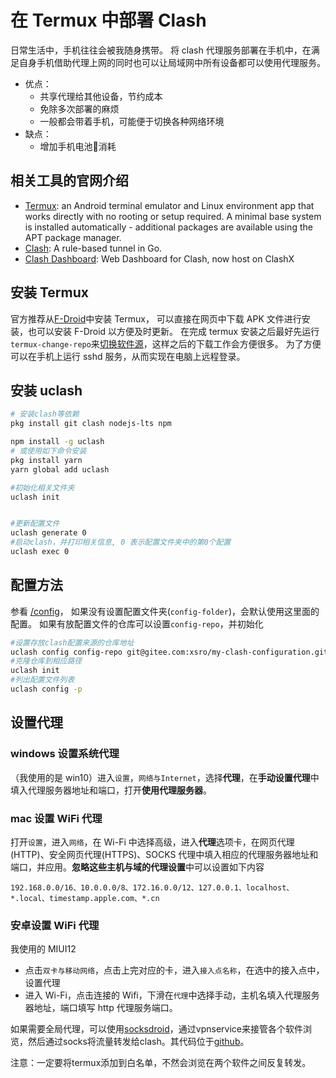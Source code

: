 # 在 Termux 中部署 Clash

日常生活中，手机往往会被我随身携带。
将 clash 代理服务部署在手机中，在满足自身手机借助代理上网的同时也可以让局域网中所有设备都可以使用代理服务。

- 优点：
  - 共享代理给其他设备，节约成本
  - 免除多次部署的麻烦
  - 一般都会带着手机，可能便于切换各种网络环境
- 缺点：
  - 增加手机电池🔋消耗

## 相关工具的官网介绍

- [Termux][termux]: an Android terminal emulator and Linux environment app that works directly with no rooting or setup required. A minimal base system is installed automatically - additional packages are available using the APT package manager.
- [Clash][clash]: A rule-based tunnel in Go.
- [Clash Dashboard][clash-dashboard]: Web Dashboard for Clash, now host on ClashX

[termux]: https://termux.com
[clash]: https://github.com/Dreamacro/clash
[clash-dashboard]: https://github.com/Dreamacro/clash-dashboard

## 安装 Termux

官方推荐从[F-Droid](https://f-droid.org/packages/com.termux/)中安装 Termux，
可以直接在网页中下载 APK 文件进行安装，也可以安装 F-Droid 以方便及时更新。
在完成 termux 安装之后最好先运行`termux-change-repo`来[切换软件源](https://mirrors.tuna.tsinghua.edu.cn/help/termux/)，这样之后的下载工作会方便很多。
为了方便可以在手机上运行 sshd 服务，从而实现在电脑上远程登录。

## 安装 uclash

```sh
# 安装clash等依赖
pkg install git clash nodejs-lts npm

npm install -g uclash
# 或使用如下命令安装
pkg install yarn
yarn global add uclash

#初始化相关文件夹
uclash init


#更新配置文件
uclash generate 0
#启动clash，并打印相关信息, 0 表示配置文件夹中的第0个配置
uclash exec 0
```

## 配置方法

参看 [/config](../config/)， 如果没有设置配置文件夹(`config-folder`)，会默认使用这里面的配置。
如果有放配置文件的仓库可以设置`config-repo`，并初始化

```sh
#设置存放clash配置来源的仓库地址
uclash config config-repo git@gitee.com:xsro/my-clash-configuration.git
#克隆仓库到相应路径
uclash init
#列出配置文件列表
uclash config -p
```

## 设置代理

### windows 设置系统代理

（我使用的是 win10）进入`设置`，`网络与Internet`，选择**代理**，在**手动设置代理**中填入代理服务器地址和端口，打开**使用代理服务器**。

### mac 设置 WiFi 代理

打开`设置`，进入`网络`，在 Wi-Fi 中选择高级，进入**代理**选项卡，在网页代理(HTTP)、安全网页代理(HTTPS)、SOCKS 代理中填入相应的代理服务器地址和端口，并应用。**忽略这些主机与域的代理设置**中可以设置如下内容

```plainText
192.168.0.0/16、10.0.0.0/8、172.16.0.0/12、127.0.0.1、localhost、*.local、timestamp.apple.com、*.cn
```

### 安卓设置 WiFi 代理

我使用的 MIUI12

- 点击`双卡与移动网络`，点击上完对应的卡，进入`接入点名称`，在选中的接入点中，设置代理
- 进入 Wi-Fi，点击连接的 Wifi，下滑在`代理`中选择手动，主机名填入代理服务器地址，端口填写 http 代理服务端口。

如果需要全局代理，可以使用[socksdroid](https://play.google.com/store/apps/details?id=net.typeblog.socks)，通过vpnservice来接管各个软件浏览，然后通过socks将流量转发给clash。其代码位于[github](https://github.com/bndeff/socksdroid)。

注意：一定要将termux添加到白名单，不然会浏览在两个软件之间反复转发。

